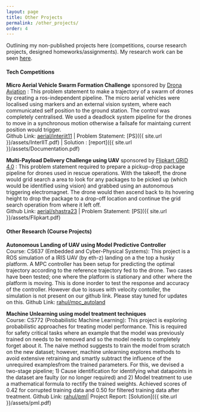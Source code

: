 ```yaml
---
layout: page
title: Other Projects
permalink: /other_projects/
order: 4
---
```


Outlining my non-published projects here (competitions, course research projects, designed homeworks/assignments). My research work can be seen [here](/research/).

#### **Tech Competitions**

**Micro Aerial Vehicle Swarm Formation Challenge** sponsored by [Drona Aviation](https://www.dronaaviation.com/) : This problem statement to make a trajectory of a swarm of drones by creating a ros-independent pipeline. The micro aerial vehicles were localised using markers and an external vision system, where each communicated self position to the ground station. The control was completely centralised. We used a deadlock system pipeline for the drones to move in a synchronous motion otherwise a failsafe for maintaing current position would trigger.   
Github Link: [aerial/interiit11](https://github.com/AerialRobotics-IITK/interiit_11.0) | Problem Statement: [PS]({{ site.url }}/assets/InterIIT.pdf) | Solution : [report]({{ site.url }}/assets/Documentation.pdf)

**Multi-Payload Delivery Challenge using UAV** sponsored by [Flipkart GRiD 4.0](https://unstop.com/competitions/flipkart-grid-40-robotics-challenge-in-association-with-shaastra-iit-madras-shaastra-2023-indian-institute-o-431848) : This problem statement required to prepare a pickup-drop package pipeline for drones used in rescue operations. With the takeoff, the drone would grid search a area to look for any packages to be picked up (which would be identified using vision) and grabbed using an autonomous triggering electromagnet. The drone would then ascend back to its hovering height to drop the package to a drop-off location and continue the grid search operation from where it left off.    
Github Link: [aerial/shastra23](https://github.com/AerialRobotics-IITK/shastra23) | Problem Statement: [PS]({{ site.url }}/assets/Flipkart.pdf)

#### **Other Research (Course Projects)**

**Autonomous Landing of UAV using Model Predictive Controller**   
Course: CS637 (Embedded and Cyber-Physical Systems): This project is a ROS simulation of a IRIS UAV (by eth-z) landing on a the top a husky platform. A MPC controller has been setup for predicting the optimal trajectory according to the reference trajectory fed to the drone. Two cases have been tested; one where the platform is stationary and other where the platform is moving. This is done inorder to test the response and accuracy of the controller. However due to issues with velocity contoller, the simulation is not present on our github link. Please stay tuned for updates on this.
Github Link: [rahul/mpc_autoland](https://github.com/rrustagi20/MPC_AutoLanding/tree/main)

**Machine Unlearning using model treatment techniques**   
Course: CS772 (Probabilistic Machine Learning): This project is exploring probabilistic approaches for treating model performance. This is required for safety critical tasks where an example that the model was previously trained on needs to be removed and so the model needs to completely forget about it. The naive method suggests to train the model from scratch on the new dataset; however, machine unlearning explores methods to avoid extensive retraining and smartly subtract the influence of the unrequired examplesfrom the trained parameters. For this, we devised a two-stage pipeline; 1) Cause identification for identifying what datapoints in the dataset are faulty (or no longer required) and 2) Model treatment to use a mathematical formula to rectify the trained weights. Achieved scores of 0.42 for corrupted training data and 0.50 for filtered training data after treatment. 
Github Link: [rahul/pml](https://github.com/rrustagi20/pml/tree/main)| Project Report: [Solution]({{ site.url }}/assets/pml.pdf)

<!-- []() -->
<!-- [Self-supervised Learning on 3D Point Clouds](https://github.com/rrustagi20/pointnet-acd-deformations): New algorithms for self-supervised learning on point clouds, where we teach models to discriminate between real and fake objects. To create fake objects, we perform global perturbations to segments of an object derived from [Approximate Convex Decomposition](https://arxiv.org/abs/2003.13834) ([report]({{ site.url }}/assets/point_cloud_discriminate.pdf)).

[MixMatch on Vision + Language Tasks (NLVR2)](https://github.com/rrustagi20/mixmatch-lxmert): An attempt to integrate the [MixMatch](https://arxiv.org/abs/1905.02249) data augmentation algorithm for semi-supervised image classification to the challenging setting of [NLVR2](http://lil.nlp.cornell.edu/nlvr), where the input space has both images and text ([report](https://sumanvid97.github.io/docs/cv_report.pdf)).

[Research Exchange - A Collaborative Paper Annotation Tool](https://github.com/rrustagi20/research-exchange) - A platform to collaboratively annotate scientific literature to help newcomers understand research papers, built during an Human Computer Interaction course project ([report]({{ site.url }}/assets/research-exchange.pdf)).

[Inference Networks for Structured Prediction](https://github.com/TheShadow29/infnet-spen) - A TensorFlow implementation for the multi-label classification experiments in [Learning Approximate Inference Networks for Structured Prediction](https://arxiv.org/abs/1803.03376). Also contains experiments on the [FIGMENT](http://cistern.cis.lmu.de/figment/) dataset and a extension to Inference Network training algorithm based on [Wasserstein GANs](https://arxiv.org/abs/1704.00028) ([report](https://people.cs.umass.edu/~kalpesh/infnet.pdf)).

[Diversity Sampling in Machine Learning](http://github.com/rrustagi20/diversity-sampling) - An implementation of [Diverse Beam Search for Neural Networks](https://arxiv.org/abs/1610.02424) in Language Modelling. Also contains the original (slightly modified code) for the interactive segmentation experiments in [Diverse M-Best Solutions in MRFs](http://ttic.uchicago.edu/~gregory/papers/MBestModes.pdf) ([report](https://people.cs.umass.edu/~kalpesh/diversity.pdf)).

[Macro Actions in Reinforcement Learning](https://github.com/rrustagi20/macro-action-rl) - A suite of five algorithms (including ideas from "[Learning to Repeat: Fine Grained Action Repetition for Deep Reinforcement Learning](https://arxiv.org/abs/1702.06054)") encouraging agents to repeat actions ([report](https://people.cs.umass.edu/~kalpesh/macro.pdf)).

[Single Image Haze Removal](https://github.com/rrustagi20/blind-dehazing) - An implementation of He et al. 2009, "[Single Image Haze Removal using Dark Channel Prior](https://www.robots.ox.ac.uk/~vgg/rg/papers/hazeremoval.pdf)" and an ongoing implementation of Bahat & Irani 2016, "[Blind Dehazing using Internal Patch Recurrence](http://ieeexplore.ieee.org/document/7492870/)" ([report](https://people.cs.umass.edu/~kalpesh/dehaze.pdf)).

[CNNs for Sentence Classification](https://github.com/rrustagi20/tf-sentence-classification) - A TensorFlow 1.1 implementation of Kim 2014, "[Convolutional Neural Networks for Sentence Classification](https://arxiv.org/abs/1408.5882)".  

[Brittle Fracture Simulation](https://github.com/rrustagi20/brittle-fracture-simulation) - Python implementation of O'Brien and Hodgins 1999, "[Graphical Modeling and Animation of Brittle Fracture](http://graphics.berkeley.edu/papers/Obrien-GMA-1999-08/Obrien-GMA-1999-08.pdf)".  

[ECG Signal Analysis](https://github.com/rrustagi20/ecg-analysis) - Python implementation of parts of Christopher Buck, Aneesh Sampath 2013, “[ECG Signal Analysis for Myocardial Infarction Detection.](https://cnx.org/contents/VZtarYnV@2.1:WO1d4SJW@1/Introduction)”.   -->

<!-- #### **Course Materials** -->

<!-- [Homework](https://github.com/rrustagi20/allennlp-probe-hw) on linguistic probe tasks designed for UMass Amherst's grad NLP class using [AllenNLP](https://allennlp.org/). -->

<!-- #### **Open Source Contributions** -->

<!-- * Primary Contributor / Maintainer - [mozilla/wptview](https://github.com/mozilla/wptview)
* Significant Contributions - [mozilla/gecko-dev](https://github.com/mozilla/gecko-dev/) (Firefox), [mozilla/treeherder](https://github.com/mozilla/treeherder), [mozilla/mozilla_ci_tools](https://github.com/mozilla/mozilla_ci_tools)
* Other Contributions - [mozilla-b2g/gaia](https://github.com/mozilla-b2g/gaia/) (Firefox OS), [mozilla-bteam/bmo](https://github.com/mozilla-bteam/bmo) (Bugzilla), [rust-lang-nursery/rust-clippy](https://github.com/rust-lang-nursery/rust-clippy), [arslanbilal/git-cheat-sheet](https://github.com/arslanbilal/git-cheat-sheet), [servo/servo](https://github.com/servo/servo), [w3c/web-platform-tests](https://github.com/w3c/web-platform-tests), [sunpy/sunpy](https://github.com/sunpy/sunpy), [taskcluster/taskcluster-client](https://github.com/taskcluster/taskcluster-client.py/graphs/contributors), [saketkc/fos-proposals](https://github.com/saketkc/fos-proposals), [mozilla/geckodriver](https://github.com/mozilla/geckodriver), [mozilla/pulse_actions](https://github.com/mozilla/pulse_actions) -->
